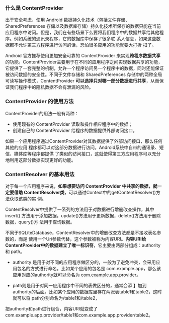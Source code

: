 ### 什么是 ContentProvider

出于安全考虑，使用 Android 数据持久化技术（包括文件存储、SharedPreferences 存储以及数据库存储）持久化技术所保存的数据只能在当前应用程序中访问。但是，我们在有些场景下么要将我们程序中的数据共享给其他程序。例如系统的通讯录程序，它的数据库中保存了很多联 系人信息，如果这些数据都不允许第三方程序进行访问的话，恐怕很多应用的功能就要大打折 扣了。

Android 官方推荐使用更加安全可靠的 ContentProvider 来实现**跨程序数据共享**的功能。ContentProvider主要用于在不同的应用程序之间实现数据共享的功能，它提供了一套完整的机制，允许一个程序访问另一个程序中的数据，同时还能保证被访问数据的安全性。不同于文件存储和 SharedPreferences 存储中的两种全局可读写操作模式，ContentProvider **可以选择只对哪一部分数据进行共享**，从而保证我们程序中的隐私数据不会有泄漏的风险。



### ContentProvider 的使用方法

ContentProvider的用法一般有两种：

- 使用现有的 ContentProvider 读取和操作相应程序中的数据；
- 创建自己的 ContentProvider 给程序的数据提供外部访问接口。

如果一个应用程序通过ContentProvider对其数据提供了外部访问接口，那么任何其他的应用 程序都可以对这部分数据进行访问。Android系统中自带的通讯录、短信、媒体库等程序都提供 了类似的访问接口，这就使得第三方应用程序可以充分地利用这部分数据实现更好的功能。



### ContentResolver 的基本用法

对于每一个应用程序来说，**如果想要访问 ContentProvider 中共享的数据，就一定要借助 ContentResolver类**，可以通过Context中的getContentResolver()方法获取该类的实 例。

ContentResolver中提供了一系列的方法用于对数据进行增删改查操作，其中insert() 方法用于添加数据，update()方法用于更新数据，delete()方法用于删除数据，query()方 法用于查询数据。

不同于SQLiteDatabase，ContentResolver中的增删改查方法都是不接收表名参数的，而是 使用一个Uri参数代替，这个参数被称为内容URI。**内容URI给ContentProvider中的数据建立了唯一标识符**，它主要由两部分组成：authority 和 path。

- authority 是用于对不同的应用程序做区分的，一般为了避免冲突，会采用应用包名的方式进行命名。比如某个应用的包名是 com.example.app，那么该应用对应的authority就可以命名为 com.example.app.provider。

- path则是用于对同一应用程序中不同的表做区分的，通常会添 】加到authority的后面。比如某个应用的数据库里存在两张表table1和table2，这时就可以将 path分别命名为/table1和/table2，

把authority和path进行组合，内容URI就变成了 com.example.app.provider/table1和com.example.app.provider/table2。

